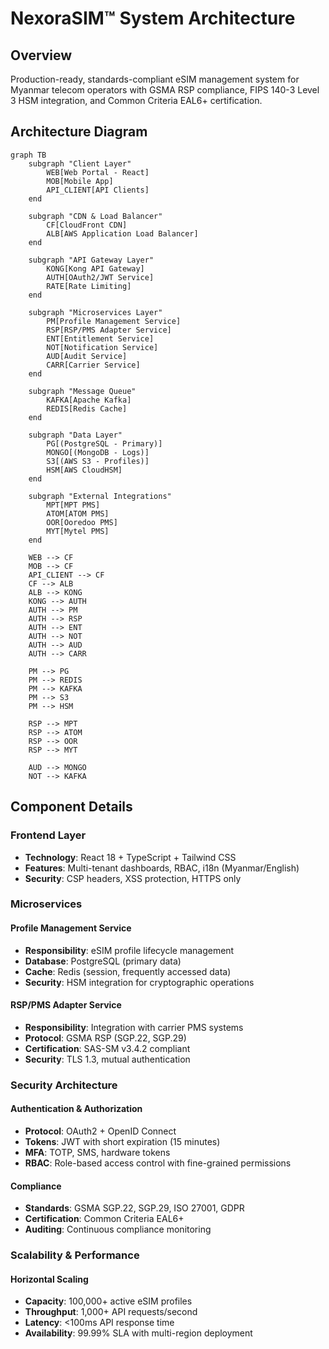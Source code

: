 # NexoraSIM™ System Architecture

## Overview
Production-ready, standards-compliant eSIM management system for Myanmar telecom operators with GSMA RSP compliance, FIPS 140-3 Level 3 HSM integration, and Common Criteria EAL6+ certification.

## Architecture Diagram

```mermaid
graph TB
    subgraph "Client Layer"
        WEB[Web Portal - React]
        MOB[Mobile App]
        API_CLIENT[API Clients]
    end
    
    subgraph "CDN & Load Balancer"
        CF[CloudFront CDN]
        ALB[AWS Application Load Balancer]
    end
    
    subgraph "API Gateway Layer"
        KONG[Kong API Gateway]
        AUTH[OAuth2/JWT Service]
        RATE[Rate Limiting]
    end
    
    subgraph "Microservices Layer"
        PM[Profile Management Service]
        RSP[RSP/PMS Adapter Service]
        ENT[Entitlement Service]
        NOT[Notification Service]
        AUD[Audit Service]
        CARR[Carrier Service]
    end
    
    subgraph "Message Queue"
        KAFKA[Apache Kafka]
        REDIS[Redis Cache]
    end
    
    subgraph "Data Layer"
        PG[(PostgreSQL - Primary)]
        MONGO[(MongoDB - Logs)]
        S3[(AWS S3 - Profiles)]
        HSM[AWS CloudHSM]
    end
    
    subgraph "External Integrations"
        MPT[MPT PMS]
        ATOM[ATOM PMS]
        OOR[Ooredoo PMS]
        MYT[Mytel PMS]
    end
    
    WEB --> CF
    MOB --> CF
    API_CLIENT --> CF
    CF --> ALB
    ALB --> KONG
    KONG --> AUTH
    AUTH --> PM
    AUTH --> RSP
    AUTH --> ENT
    AUTH --> NOT
    AUTH --> AUD
    AUTH --> CARR
    
    PM --> PG
    PM --> REDIS
    PM --> KAFKA
    PM --> S3
    PM --> HSM
    
    RSP --> MPT
    RSP --> ATOM
    RSP --> OOR
    RSP --> MYT
    
    AUD --> MONGO
    NOT --> KAFKA
```

## Component Details

### Frontend Layer
- **Technology**: React 18 + TypeScript + Tailwind CSS
- **Features**: Multi-tenant dashboards, RBAC, i18n (Myanmar/English)
- **Security**: CSP headers, XSS protection, HTTPS only

### Microservices

#### Profile Management Service
- **Responsibility**: eSIM profile lifecycle management
- **Database**: PostgreSQL (primary data)
- **Cache**: Redis (session, frequently accessed data)
- **Security**: HSM integration for cryptographic operations

#### RSP/PMS Adapter Service
- **Responsibility**: Integration with carrier PMS systems
- **Protocol**: GSMA RSP (SGP.22, SGP.29)
- **Certification**: SAS-SM v3.4.2 compliant
- **Security**: TLS 1.3, mutual authentication

### Security Architecture

#### Authentication & Authorization
- **Protocol**: OAuth2 + OpenID Connect
- **Tokens**: JWT with short expiration (15 minutes)
- **MFA**: TOTP, SMS, hardware tokens
- **RBAC**: Role-based access control with fine-grained permissions

#### Compliance
- **Standards**: GSMA SGP.22, SGP.29, ISO 27001, GDPR
- **Certification**: Common Criteria EAL6+
- **Auditing**: Continuous compliance monitoring

### Scalability & Performance

#### Horizontal Scaling
- **Capacity**: 100,000+ active eSIM profiles
- **Throughput**: 1,000+ API requests/second
- **Latency**: <100ms API response time
- **Availability**: 99.99% SLA with multi-region deployment